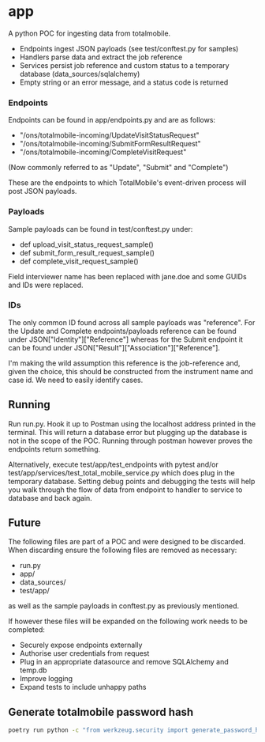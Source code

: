 # app

A python POC for ingesting data from totalmobile.

* Endpoints ingest JSON payloads (see test/conftest.py for samples)
* Handlers parse data and extract the job reference
* Services persist job reference and custom status to a temporary database (data_sources/sqlalchemy)
* Empty string or an error message, and a status code is returned

### Endpoints

Endpoints can be found in app/endpoints.py and are as follows:

* "/ons/totalmobile-incoming/UpdateVisitStatusRequest"
* "/ons/totalmobile-incoming/SubmitFormResultRequest"
* "/ons/totalmobile-incoming/CompleteVisitRequest"

(Now commonly referred to as "Update", "Submit" and "Complete")

These are the endpoints to which TotalMobile's event-driven process will post JSON payloads.

### Payloads

Sample payloads can be found in test/conftest.py under:

* def upload_visit_status_request_sample()
* def submit_form_result_request_sample()
* def complete_visit_request_sample()

Field interviewer name has been replaced with jane.doe and some GUIDs and IDs were replaced.

### IDs

The only common ID found across all sample payloads was "reference". For the Update and Complete endpoints/payloads reference can be found under JSON["Identity"]["Reference"] whereas for the Submit endpoint it can be found under JSON["Result"]["Association"]["Reference"].

I'm making the wild assumption this reference is the job-reference and, given the choice, this should be constructed from the instrument name and case id.  We need to easily identify cases.

## Running

Run run.py. Hook it up to Postman using the localhost address printed in the terminal. This will return a database error but plugging up the database is not in the scope of the POC. Running through postman however proves the endpoints return something.

Alternatively, execute test/app/test_endpoints with pytest and/or test/app/services/test_total_mobile_service.py which does plug in the temporary database. Setting debug points and debugging the tests will help you walk through the flow of data from endpoint to handler to service to database and back again.

## Future

The following files are part of a POC and were designed to be discarded. When discarding ensure the following files are removed as necessary:

* run.py
* app/
* data_sources/
* test/app/

as well as the sample payloads in conftest.py as previously mentioned.

If however these files will be expanded on the following work needs to be completed:

* Securely expose endpoints externally
* Authorise user credentials from request
* Plug in an appropriate datasource and remove SQLAlchemy and temp.db
* Improve logging
* Expand tests to include unhappy paths

## Generate totalmobile password hash

```sh
poetry run python -c "from werkzeug.security import generate_password_hash; print(generate_password_hash('foo'))"
```
